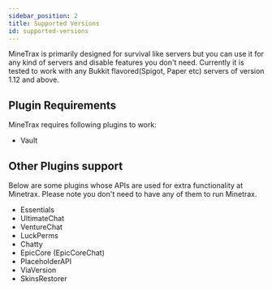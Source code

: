 ```yaml
---
sidebar_position: 2
title: Supported Versions
id: supported-versions
---
```


MineTrax is primarily designed for survival like servers but you can use it for any kind of servers and disable features you don't need.
Currently it is tested to work with any Bukkit flavored(Spigot, Paper etc) servers of version 1.12 and above.

## Plugin Requirements
MineTrax requires following plugins to work:
- Vault

## Other Plugins support
Below are some plugins whose APIs are used for extra functionality at Minetrax.
Please note you don't need to have any of them to run Minetrax. 
- Essentials
- UltimateChat
- VentureChat
- LuckPerms
- Chatty
- EpicCore (EpicCoreChat)
- PlaceholderAPI
- ViaVersion
- SkinsRestorer
